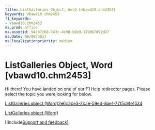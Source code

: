 ```yaml
---
title: ListGalleries Object, Word [vbawd10.chm2453]
keywords: vbawd10.chm2453
f1_keywords:
- vbawd10.chm2453
ms.prod: office
ms.assetid: 543b7268-743c-4e98-b0e9-179867092d27
ms.date: 06/08/2017
ms.localizationpriority: medium
---
```



# ListGalleries Object, Word [vbawd10.chm2453]

Hi there! You have landed on one of our F1 Help redirector pages. Please select the topic you were looking for below.

[ListGalleries object (Word)2e6c2ce3-2cae-59ed-8aef-77f5c9fe1534](https://msdn.microsoft.com/library/2e6c2ce3-2cae-59ed-8aef-77f5c9fe1534%28Office.15%29.aspx)

[ListGalleries object (Word)](https://msdn.microsoft.com/library/3ae91fbf-fb7c-e96f-fd13-e4e4e9c4f09e%28Office.15%29.aspx)

[!include[Support and feedback](~/includes/feedback-boilerplate.md)]